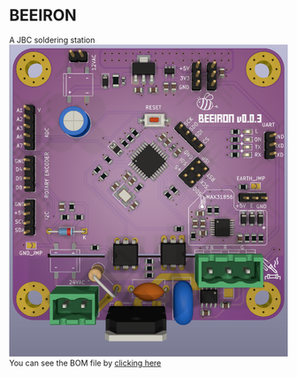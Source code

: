 # BEEIRON
A JBC soldering station
![alt text](https://github.com/Krishnawa/BEEIRON/blob/main/README_IMG/Top_view.png?raw=true)
You can see the BOM file by [clicking here](https://rawcdn.githack.com/Krishnawa/BEEIRON/8fc64078c1fd5ed8496f45e8a351d78156f50b11/BEEIRON%20v0.0.3/bom/ibom.html)
